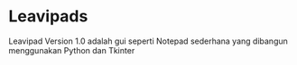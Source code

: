 # Leavipads
Leavipad Version 1.0 adalah gui seperti Notepad sederhana yang dibangun menggunakan Python dan Tkinter
